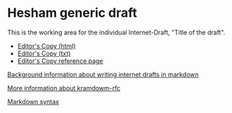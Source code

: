# Hesham generic draft


This is the working area for the individual Internet-Draft, "Title of the draft".

* [Editor's Copy (html)](https://StefanoSalsano.github.io/hesham-generic-draft/#go.draft-hesham-generic.html)
* [Editor's Copy (txt)](https://StefanoSalsano.github.io/hesham-generic-draft/#go.draft-hesham-generic.txt)
* [Editor's Copy reference page](https://StefanoSalsano.github.io/hesham-generic-draft/)

<!-- 
* [Datatracker Page](https://datatracker.ietf.org/doc/draft-hesham-generic)
* [Individual Draft](https://datatracker.ietf.org/doc/html/draft-hesham-generic)
* [Compare Editor's Copy to Individual Draft](https://StefanoSalsano.github.io/hesham-generic-draft/#go.draft-hesham-generic.diff)
-->

[Background information about writing internet drafts in markdown](https://github.com/danyork/writing-internet-drafts-in-markdown)

[More information about kramdowm-rfc](https://github.com/cabo/kramdown-rfc)

[Markdown syntax](https://daringfireball.net/projects/markdown/syntax)

<!-- 
## Contributing

See the
[guidelines for contributions](https://github.com/StefanoSalsano/hesham-generic-draft/blob/main/CONTRIBUTING.md).

Contributions can be made by creating pull requests.
The GitHub interface supports creating pull requests using the Edit (✏) button.

## Command Line Usage

Formatted text and HTML versions of the draft can be built using `make`.

```sh
$ make
```

Command line usage requires that you have the necessary software installed.  See
[the instructions](https://github.com/martinthomson/i-d-template/blob/main/doc/SETUP.md).
-->

